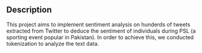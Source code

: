 ## Description ##

This project aims to implement sentiment analysis on hunderds of tweets extracted from Twitter to deduce the sentiment of individuals during PSL (a sporting event popular in Pakistan). 
In order to achieve this, we conducted tokenization to analyze the text data. 
